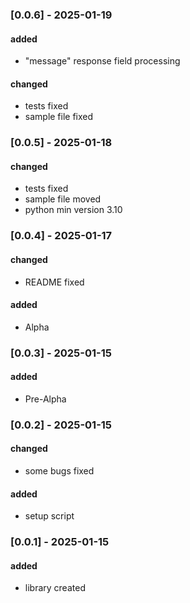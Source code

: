 ### [0.0.6] - 2025-01-19
#### added
- "message" response field processing
#### changed
- tests fixed
- sample file fixed

### [0.0.5] - 2025-01-18
#### changed
- tests fixed
- sample file moved
- python min version 3.10

### [0.0.4] - 2025-01-17
#### changed
- README fixed
#### added
- Alpha

### [0.0.3] - 2025-01-15
#### added
- Pre-Alpha

### [0.0.2] - 2025-01-15
#### changed
- some bugs fixed
#### added
- setup script

### [0.0.1] - 2025-01-15
#### added
- library created
